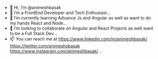 - 👋 Hi, I’m @animeshbasak
- 👀 I’m a FrontEnd Developer and Tech Enthusiast...
- 🌱 I’m currently learning Advance Js and Angular as well as want to do my hands React and Node...
- 💞️ I’m looking to collaborate on Angular and React Projects as well want to be a Full Stack Dev...
- 📫 You can reach me at https://www.linkedin.com/in/animeshbasak/
                         https://twitter.com/animeshsbasak
                         https://www.instagram.com/animeshbasak/
..

<!---
animeshbasak/animeshbasak is a ✨ special ✨ repository because its `README.md` (this file) appears on your GitHub profile.
You can click the Preview link to take a look at your changes.
--->
